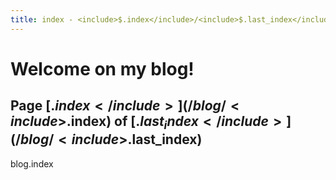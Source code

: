 ```yaml
---
title: index - <include>$.index</include>/<include>$.last_index</include>
---
```


# Welcome on my blog!

## Page [<include>$.index</include>](/blog/<include>$.index</include>) of [<include>$.last_index</include>](/blog/<include>$.last_index</include>)

<include>blog.index</include>
